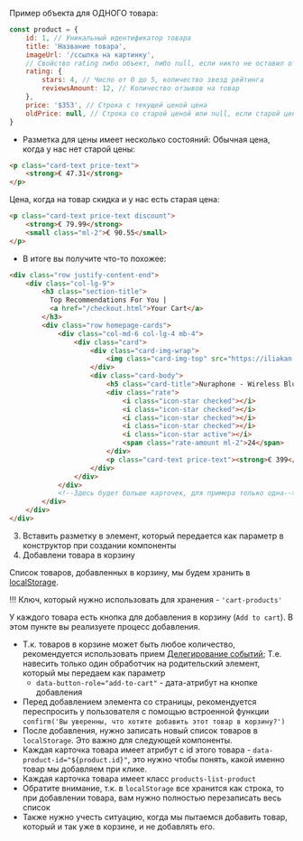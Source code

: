 Пример объекта для ОДНОГО товара:
```js
const product = {
    id: 1, // Уникальный идентификатор товара
    title: 'Название товара',
    imageUrl: '/ссылка на картинку',
    // Свойство rating либо объект, либо null, если никто не оставил отзыв
    rating: {
        stars: 4, // Число от 0 до 5, количество звезд рейтинга
        reviewsAmount: 12, // Количество отзывов на товар
    },
    price: '$353', // Строка с текущей ценой цена
    oldPrice: null, // Строка со старой ценой или null, если старой цены нет. Если старая цена есть, ее нужно показать
}
```

* Разметка для цены имеет несколько состояний:
Обычная цена, когда у нас нет старой цены:
```html
<p class="card-text price-text">
    <strong>€ 47.31</strong>
</p>
```

Цена, когда на товар скидка и у нас есть старая цена:
```html
<p class="card-text price-text discount">
    <strong>€ 79.99</strong>
    <small class="ml-2">€ 90.55</small>
</p>
```

- В итоге вы получите что-то похожее:
```html
<div class="row justify-content-end">
    <div class="col-lg-9">
        <h3 class="section-title">
          Top Recommendations For You | 
          <a href="/checkout.html">Your Cart</a>
        </h3>
        <div class="row homepage-cards">
            <div class="col-md-6 col-lg-4 mb-4">
                <div class="card">
                    <div class="card-img-wrap">
                        <img class="card-img-top" src="https://iliakan.github.io/course-project/assets/images/headphones.png" alt="Card image cap">
                    </div>
                    <div class="card-body">
                        <h5 class="card-title">Nuraphone - Wireless Bluetooth Over-Ear Headphones</h5>
                        <div class="rate">
                            <i class="icon-star checked"></i>
                            <i class="icon-star checked"></i>
                            <i class="icon-star checked"></i>
                            <i class="icon-star checked"></i>
                            <i class="icon-star active"></i>
                            <span class="rate-amount ml-2">24</span>
                        </div>
                        <p class="card-text price-text"><strong>€ 399</strong></p>
                    </div>
                </div>
            </div>
            <!--Здесь будет больше карточек, для примера только одна-->
        </div>
    </div>
</div>
```

3. Вставить разметку в элемент, который передается как параметр в конструктор при создании компоненты
4. Добавлени товара в корзину

Список товаров, добавленных в корзину, мы будем хранить в [localStorage](http://learn.javascript.ru/localstorage).

!!! Ключ, который нужно использовать для хранения - `'cart-products'`

У каждого товара есть кнопка для добавления в корзину (`Add to cart`). 
В этом пункте вы реализуете процесс добавления.

- Т.к. товаров в корзине может быть любое количество, 
рекомендуется использовать прием [Делегирование событий](http://learn.javascript.ru/event-delegation);
Т.е. навесить только один обработчик на родительский элемент, который мы передаем как параметр
  - `data-button-role="add-to-cart"` - дата-атрибут на кнопке добавления
- Перед добавлением элемента со страницы, рекомендуется переспросить у пользователя с помощью встроенной функции
`confirm('Вы уверенны, что хотите добавить этот товар в корзину?')`
- После добавления, нужно записать новый список товаров в `localStorage`. Это важно для следующей компоненты.
- Каждая карточка товара имеет атрибут с id этого товара - `data-product-id="${product.id}"`, это нужно чтобы понять, какой именно товар мы добавляем при клике.
- Каждая карточка товара имеет класс `products-list-product`
- Обратите внимание, т.к. в `localStorage` все хранится как строка, то при добавлении товара, вам нужно полностью перезаписать весь список
- Также нужно учесть ситуацию, когда мы пытаемся добавить товар, который и так уже в корзине, и не добавлять его.
  
